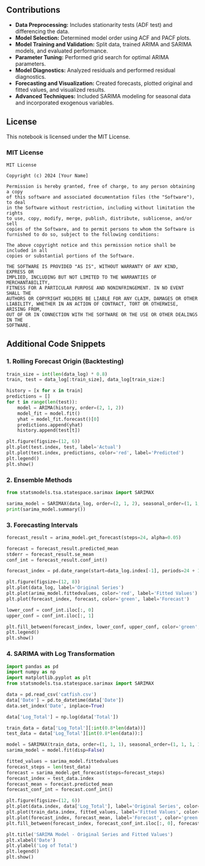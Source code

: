 
## Contributions

- **Data Preprocessing:** Includes stationarity tests (ADF test) and differencing the data.
- **Model Selection:** Determined model order using ACF and PACF plots.
- **Model Training and Validation:** Split data, trained ARIMA and SARIMA models, and evaluated performance.
- **Parameter Tuning:** Performed grid search for optimal ARIMA parameters.
- **Model Diagnostics:** Analyzed residuals and performed residual diagnostics.
- **Forecasting and Visualization:** Created forecasts, plotted original and fitted values, and visualized results.
- **Advanced Techniques:** Included SARIMA modeling for seasonal data and incorporated exogenous variables.

## License

This notebook is licensed under the MIT License. 

### MIT License

```
MIT License

Copyright (c) 2024 [Your Name]

Permission is hereby granted, free of charge, to any person obtaining a copy
of this software and associated documentation files (the "Software"), to deal
in the Software without restriction, including without limitation the rights
to use, copy, modify, merge, publish, distribute, sublicense, and/or sell
copies of the Software, and to permit persons to whom the Software is
furnished to do so, subject to the following conditions:

The above copyright notice and this permission notice shall be included in all
copies or substantial portions of the Software.

THE SOFTWARE IS PROVIDED "AS IS", WITHOUT WARRANTY OF ANY KIND, EXPRESS OR
IMPLIED, INCLUDING BUT NOT LIMITED TO THE WARRANTIES OF MERCHANTABILITY,
FITNESS FOR A PARTICULAR PURPOSE AND NONINFRINGEMENT. IN NO EVENT SHALL THE
AUTHORS OR COPYRIGHT HOLDERS BE LIABLE FOR ANY CLAIM, DAMAGES OR OTHER
LIABILITY, WHETHER IN AN ACTION OF CONTRACT, TORT OR OTHERWISE, ARISING FROM,
OUT OF OR IN CONNECTION WITH THE SOFTWARE OR THE USE OR OTHER DEALINGS IN THE
SOFTWARE.
```

## Additional Code Snippets

### 1. Rolling Forecast Origin (Backtesting)

```python
train_size = int(len(data_log) * 0.8)
train, test = data_log[:train_size], data_log[train_size:]

history = [x for x in train]
predictions = []
for t in range(len(test)):
    model = ARIMA(history, order=(2, 1, 2))
    model_fit = model.fit()
    yhat = model_fit.forecast()[0]
    predictions.append(yhat)
    history.append(test[t])

plt.figure(figsize=(12, 6))
plt.plot(test.index, test, label='Actual')
plt.plot(test.index, predictions, color='red', label='Predicted')
plt.legend()
plt.show()
```

### 2. Ensemble Methods

```python
from statsmodels.tsa.statespace.sarimax import SARIMAX

sarima_model = SARIMAX(data_log, order=(2, 1, 2), seasonal_order=(1, 1, 1, 12)).fit()
print(sarima_model.summary())
```

### 3. Forecasting Intervals

```python
forecast_result = arima_model.get_forecast(steps=24, alpha=0.05)

forecast = forecast_result.predicted_mean
stderr = forecast_result.se_mean
conf_int = forecast_result.conf_int()

forecast_index = pd.date_range(start=data_log.index[-1], periods=24 + 1, freq='MS')[1:]

plt.figure(figsize=(12, 8))
plt.plot(data_log, label='Original Series')
plt.plot(arima_model.fittedvalues, color='red', label='Fitted Values')
plt.plot(forecast_index, forecast, color='green', label='Forecast')

lower_conf = conf_int.iloc[:, 0]
upper_conf = conf_int.iloc[:, 1]

plt.fill_between(forecast_index, lower_conf, upper_conf, color='green', alpha=0.2)
plt.legend()
plt.show()
```

### 4. SARIMA with Log Transformation

```python
import pandas as pd
import numpy as np
import matplotlib.pyplot as plt
from statsmodels.tsa.statespace.sarimax import SARIMAX

data = pd.read_csv('catfish.csv')
data['Date'] = pd.to_datetime(data['Date'])
data.set_index('Date', inplace=True)

data['Log_Total'] = np.log(data['Total'])

train_data = data['Log_Total'][:int(0.8*len(data))]
test_data = data['Log_Total'][int(0.8*len(data)):]

model = SARIMAX(train_data, order=(1, 1, 1), seasonal_order=(1, 1, 1, 12))
sarima_model = model.fit(disp=False)

fitted_values = sarima_model.fittedvalues
forecast_steps = len(test_data)
forecast = sarima_model.get_forecast(steps=forecast_steps)
forecast_index = test_data.index
forecast_mean = forecast.predicted_mean
forecast_conf_int = forecast.conf_int()

plt.figure(figsize=(12, 6))
plt.plot(data.index, data['Log_Total'], label='Original Series', color='blue')
plt.plot(train_data.index, fitted_values, label='Fitted Values', color='red')
plt.plot(forecast_index, forecast_mean, label='Forecast', color='green')
plt.fill_between(forecast_index, forecast_conf_int.iloc[:, 0], forecast_conf_int.iloc[:, 1], color='green', alpha=0.2)

plt.title('SARIMA Model - Original Series and Fitted Values')
plt.xlabel('Date')
plt.ylabel('Log of Total')
plt.legend()
plt.show()
